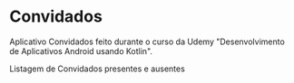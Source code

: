 # Convidados

Aplicativo Convidados feito durante o curso da Udemy "Desenvolvimento de Aplicativos Android usando Kotlin".

Listagem de Convidados presentes e ausentes
